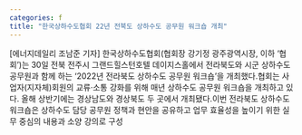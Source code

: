 ```yaml
---
categories: f
title: "한국상하수도협회 22년 전북도 상하수도 공무원 워크숍 개최"
---
```

[에너지데일리 조남준 기자] 한국상하수도협회(협회장 강기정 광주광역시장, 이하 ‘협회’)는 30일 전북 전주시 그랜드힐스턴호텔 데이지스홀에서 전라북도와 시군 상하수도 공무원과 함께 하는 ‘2022년 전라북도 상하수도 공무원 워크숍’을 개최했다.협회는 사업자(지자체)회원의 교류·소통 강화를 위해 매년 상하수도 공무원 워크숍을 개최하고 있다. 올해 상반기에는 경상남도와 경상북도 두 곳에서 개최됐다.이번 전라북도 상하수도 워크숍은 상하수도 담당 공무원 정책과 현안을 공유하고 업무 효율성을 높이기 위한 실무 중심의 내용과 소양 강의로 구성